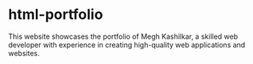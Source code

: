 # html-portfolio
This website showcases the portfolio of Megh Kashilkar, a skilled web developer with experience in creating high-quality web applications and websites.
